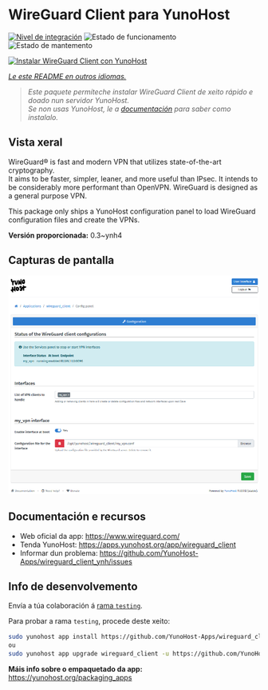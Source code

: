 <!--
NOTA: Este README foi creado automáticamente por <https://github.com/YunoHost/apps/tree/master/tools/readme_generator>
NON debe editarse manualmente.
-->

# WireGuard Client para YunoHost

[![Nivel de integración](https://apps.yunohost.org/badge/integration/wireguard_client)](https://ci-apps.yunohost.org/ci/apps/wireguard_client/)
![Estado de funcionamento](https://apps.yunohost.org/badge/state/wireguard_client)
![Estado de mantemento](https://apps.yunohost.org/badge/maintained/wireguard_client)

[![Instalar WireGuard Client con YunoHost](https://install-app.yunohost.org/install-with-yunohost.svg)](https://install-app.yunohost.org/?app=wireguard_client)

*[Le este README en outros idiomas.](./ALL_README.md)*

> *Este paquete permíteche instalar WireGuard Client de xeito rápido e doado nun servidor YunoHost.*  
> *Se non usas YunoHost, le a [documentación](https://yunohost.org/install) para saber como instalalo.*

## Vista xeral

WireGuard® is fast and modern VPN that utilizes state-of-the-art cryptography.  
It aims to be faster, simpler, leaner, and more useful than IPsec. It intends to be considerably more performant than OpenVPN. WireGuard is designed as a general purpose VPN.

This package only ships a YunoHost configuration panel to load WireGuard configuration files and create the VPNs.


**Versión proporcionada:** 0.3~ynh4

## Capturas de pantalla

![Captura de pantalla de WireGuard Client](./doc/screenshots/wireguard_client.png)

## Documentación e recursos

- Web oficial da app: <https://www.wireguard.com/>
- Tenda YunoHost: <https://apps.yunohost.org/app/wireguard_client>
- Informar dun problema: <https://github.com/YunoHost-Apps/wireguard_client_ynh/issues>

## Info de desenvolvemento

Envía a túa colaboración á [rama `testing`](https://github.com/YunoHost-Apps/wireguard_client_ynh/tree/testing).

Para probar a rama `testing`, procede deste xeito:

```bash
sudo yunohost app install https://github.com/YunoHost-Apps/wireguard_client_ynh/tree/testing --debug
ou
sudo yunohost app upgrade wireguard_client -u https://github.com/YunoHost-Apps/wireguard_client_ynh/tree/testing --debug
```

**Máis info sobre o empaquetado da app:** <https://yunohost.org/packaging_apps>
